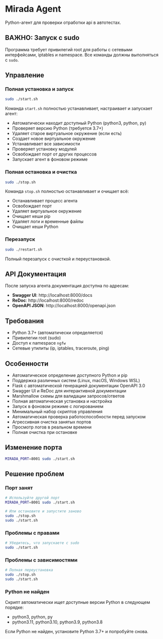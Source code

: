 # Mirada Agent

Python-агент для проверки отработки api в автотестах.

## ВАЖНО: Запуск с sudo

Программа требует привилегий root для работы с сетевыми интерфейсами, iptables и namespace. Все команды должны выполняться с `sudo`.

## Управление

### Полная установка и запуск
```bash
sudo ./start.sh
```
Команда `start.sh` полностью устанавливает, настраивает и запускает агент:
- Автоматически находит доступный Python (python3, python, py)
- Проверяет версию Python (требуется 3.7+)
- Удаляет старое виртуальное окружение (если есть)
- Создает новое виртуальное окружение
- Устанавливает все зависимости
- Проверяет установку модулей
- Освобождает порт от других процессов
- Запускает агент в фоновом режиме

### Полная остановка и очистка
```bash
sudo ./stop.sh
```
Команда `stop.sh` полностью останавливает и очищает всё:
- Останавливает процесс агента
- Освобождает порт
- Удаляет виртуальное окружение
- Очищает кеши pip
- Удаляет логи и временные файлы
- Очищает кеши Python

### Перезапуск
```bash
sudo ./restart.sh
```
Полный перезапуск с очисткой и переустановкой.

## API Документация

После запуска агента документация доступна по адресам:

- **Swagger UI**: http://localhost:8000/docs
- **ReDoc**: http://localhost:8000/redoc
- **OpenAPI JSON**: http://localhost:8000/openapi.json

## Требования

- Python 3.7+ (автоматически определяется)
- Привилегии root (sudo)
- Доступ к namespace `ngfw`
- Сетевые утилиты (ip, iptables, traceroute, ping)

## Особенности

- Автоматическое определение доступного Python и pip
- Поддержка различных систем (Linux, macOS, Windows WSL)
- Flask с автоматической генерацией документации OpenAPI 3.0
- Swagger UI и ReDoc для интерактивной документации
- Marshmallow схемы для валидации запросов/ответов
- Полная автоматическая установка и настройка
- Запуск в фоновом режиме с логированием
- Минимальный набор скриптов управления
- Автоматическая проверка работоспособности перед запуском
- Агрессивная очистка занятых портов
- Просмотр логов в реальном времени
- Полная очистка при остановке

## Изменение порта

```bash
MIRADA_PORT=8001 sudo ./start.sh
```

## Решение проблем

### Порт занят
```bash
# Используйте другой порт
MIRADA_PORT=8001 sudo ./start.sh

# Или остановите и запустите заново
sudo ./stop.sh
sudo ./start.sh
```

### Проблемы с правами
```bash
# Убедитесь, что запускаете с sudo
sudo ./start.sh
```

### Проблемы с зависимостями
```bash
# Полная переустановка
sudo ./stop.sh
sudo ./start.sh
```

### Python не найден
Скрипт автоматически ищет доступные версии Python в следующем порядке:
- python3, python, py
- python3.11, python3.10, python3.9, python3.8

Если Python не найден, установите Python 3.7+ и попробуйте снова. 